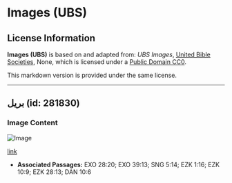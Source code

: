 # Images (UBS)

## License Information

**Images (UBS)** is based on and adapted from: _UBS Images_, [United Bible Societies](https://unitedbiblesocieties.org/), None, which is licensed under a [Public Domain CC0](https://creativecommons.org/public-domain/cc0/).

This markdown version is provided under the same license.



--------------------------------

## بريل (id: 281830)

### Image Content

![Image](https://cdn.aquifer.bible/aquifer-content/resources/Media/WEB-0070_beryl.jpg)

[link](https://cdn.aquifer.bible/aquifer-content/resources/Media/WEB-0070_beryl.jpg)

* **Associated Passages:** EXO 28:20; EXO 39:13; SNG 5:14; EZK 1:16; EZK 10:9; EZK 28:13; DAN 10:6

